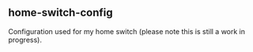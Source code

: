 ## home-switch-config

Configuration used for my home switch (please note this is still a work in progress).
